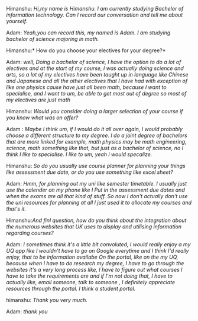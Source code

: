 Himanshu: *Hi,my name  is Himanshu. I am currently studying Bachelor of information technology. Can I record our conversation and tell me about yourself.*

Adam: *Yeah,you can record this, my named is Adam. I am studying bachelor of science majoring in math.*

Himanshu:* How do you choose your electives for your degree?*

Adam: *well, Doing a bachelor of science, I have the option to do a lot of electives and at the start of my course, I was actually doing science and arts, so a lot of my electives have been taught up in language like Chinese and Japanese and all the other electives that I have had with exception of like one physics cause have just all been math, because I want to specialise, and I want to um, be able to get most out of degree so most of my electives are just math* 

Himanshu: *Would you consider doing a larger selection of your course if you know what was on offer?*

Adam : *Maybe I think um, if I would do it all over again, I would probably choose a different structure to my degree. I do a joint degree of bachelors that are more linked for example, math physics may be math engineering, science, math something like that, but just as a bachelor of science, no I think I like to specialise. I like to um, yeah i would specalize.* 

Himanshu: *So do you usually use course planner for planning your things like assessment due date, or do you use something like excel sheet?*

Adam: *Hmm, for planning out my uni like semester timetable. I usually just use the calender on my phone like I Put in the assessment due dates and when the exams are all that kind of stuff. So now I don't actually don't use the uni resources for planning at all I just used it to allocate my courses and that's it.* 

Himanshu:*And finl question, how do you think about the integration about the numerous websites that UK uses to display and utilising information regarding courses?*

Adam: *I sometimes think it's a little bit convoluted, I would really enjoy a my UQ app like I wouldn't have to go on Google everytime and I think I'd really enjoy, that to be information availabe  On the portal, like on the my UQ, because when I have to do research my degree, I have to go through the websites it's a very long process like, I have to figure out what courses I have to take the requirements are and if I'm not doing that, I have to actually like, email someone, talk to someone , I definitely appreciate resources through the portal. I think a student portal.*

himanshu: *Thank you very much.* 

Adam: *thank you* 
